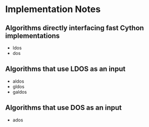 # Implementation Notes

## Algorithms directly interfacing fast Cython implementations

- ldos
- dos

## Algorithms that use LDOS as an input

- aldos
- gldos
- galdos

## Algorithms that use DOS as an input

- ados
